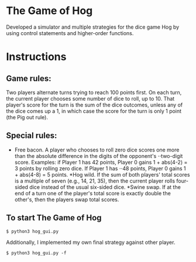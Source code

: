 # The Game of Hog
Developed a simulator and multiple strategies for the dice game Hog by using control statements and higher-order functions.

# Instructions

## Game rules:
Two players alternate turns trying to reach 100 points first. On each turn, the current player chooses some number of dice to roll, up to 10. That player's score for the turn is the sum of the dice outcomes, unless any of the dice comes up a 1, in which case the score for the turn is only 1 point (the Pig out rule).

## Special rules:
* Free bacon. A player who chooses to roll zero dice scores one more than the absolute difference in the digits of the opponent's ⋅⋅two-digit score. Examples: if Player 1 has 42 points, Player 0 gains 1 + abs(4-2) = 3 points by rolling zero dice. If Player 1 has ⋅⋅48 points, Player 0 gains 1 + abs(4-8) = 5 points.
*Hog wild. If the sum of both players' total scores is a multiple of seven (e.g., 14, 21, 35), then the current player rolls four-sided dice instead of the usual six-sided dice.
*Swine swap. If at the end of a turn one of the player's total score is exactly double the other's, then the players swap total scores.

## To start The Game of Hog
```
$ python3 hog_gui.py
```

Additionally, I implemented my own final strategy against other player.
```
$ python3 hog_gui.py -f
```